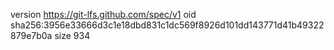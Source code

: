 version https://git-lfs.github.com/spec/v1
oid sha256:3956e33666d3c1e18dbd831c1dc569f8926d101dd143771d41b49322879e7b0a
size 934
